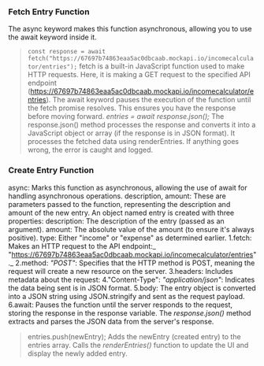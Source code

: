 ### Fetch Entry Function
The async keyword makes this function asynchronous, allowing you to use the await keyword inside it.
> `const response = await fetch("https://67697b74863eaa5ac0dbcaab.mockapi.io/incomecalculator/entries");`
fetch is a built-in JavaScript function used to make HTTP requests.
Here, it is making a GET request to the specified API endpoint (https://67697b74863eaa5ac0dbcaab.mockapi.io/incomecalculator/entries).
The await keyword pauses the execution of the function until the fetch promise resolves. This ensures you have the response before moving forward.
_entries = await response.json();_
The response.json() method processes the response and converts it into a JavaScript object or array (if the response is in JSON format).
It processes the fetched data using renderEntries.
If anything goes wrong, the error is caught and logged.

### Create Entry Function
async: Marks this function as asynchronous, allowing the use of await for handling asynchronous operations.
description, amount: These are parameters passed to the function, representing the description and amount of the new entry.
An object named entry is created with three properties:
       description: The description of the entry (passed as an argument).
       amount: The absolute value of the amount (to ensure it's always positive).
       type: Either "income" or "expense" as determined earlier.
1.fetch:
    Makes an HTTP request to the API endpoint:_ "https://67697b74863eaa5ac0dbcaab.mockapi.io/incomecalculator/entries"._
2.method: _"POST"_:
    Specifies that the HTTP method is POST, meaning the request will create a new resource on the server.
3.headers:
    Includes metadata about the request:
4."Content-Type": 
   _"application/json"_: Indicates the data being sent is in JSON format.
5.body:
    The entry object is converted into a JSON string using JSON.stringify and sent as the request payload.
6.await:
     Pauses the function until the server responds to the request, storing the response in the response variable.
The _response.json()_ method extracts and parses the JSON data from the server's response.
> entries.push(newEntry);
Adds the newEntry (created entry) to the entries array.
Calls the _renderEntries()_ function to update the UI and display the newly added entry.


